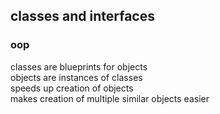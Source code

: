 ## classes and interfaces

### oop

classes are blueprints for objects  
objects are instances of classes  
speeds up creation of objects  
makes creation of multiple similar objects easier
